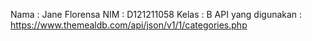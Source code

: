 Nama : Jane Florensa
NIM  : D121211058
Kelas  : B
API yang digunakan : https://www.themealdb.com/api/json/v1/1/categories.php

